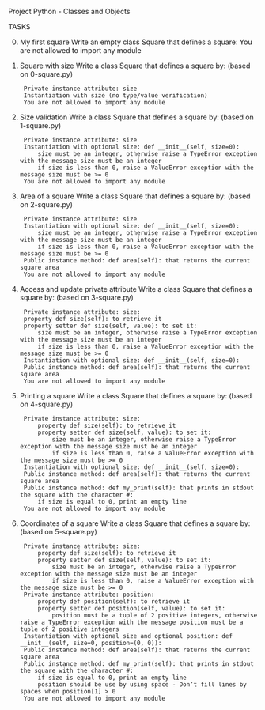 Project Python - Classes and Objects

TASKS

0. My first square
    Write an empty class Square that defines a square:
        You are not allowed to import any module

1. Square with size
    Write a class Square that defines a square by: (based on 0-square.py)

        Private instance attribute: size
        Instantiation with size (no type/value verification)
        You are not allowed to import any module

2. Size validation
    Write a class Square that defines a square by: (based on 1-square.py)

        Private instance attribute: size
        Instantiation with optional size: def __init__(self, size=0):
            size must be an integer, otherwise raise a TypeError exception with the message size must be an integer
            if size is less than 0, raise a ValueError exception with the message size must be >= 0
        You are not allowed to import any module

3. Area of a square
    Write a class Square that defines a square by: (based on 2-square.py)

        Private instance attribute: size
        Instantiation with optional size: def __init__(self, size=0):
            size must be an integer, otherwise raise a TypeError exception with the message size must be an integer
            if size is less than 0, raise a ValueError exception with the message size must be >= 0
        Public instance method: def area(self): that returns the current square area
        You are not allowed to import any module

4. Access and update private attribute
    Write a class Square that defines a square by: (based on 3-square.py)

        Private instance attribute: size:
        property def size(self): to retrieve it
        property setter def size(self, value): to set it:
            size must be an integer, otherwise raise a TypeError exception with the message size must be an integer
            if size is less than 0, raise a ValueError exception with the message size must be >= 0
        Instantiation with optional size: def __init__(self, size=0):
        Public instance method: def area(self): that returns the current square area
        You are not allowed to import any module

5. Printing a square
    Write a class Square that defines a square by: (based on 4-square.py)

        Private instance attribute: size:
            property def size(self): to retrieve it
            property setter def size(self, value): to set it:
                size must be an integer, otherwise raise a TypeError exception with the message size must be an integer
                if size is less than 0, raise a ValueError exception with the message size must be >= 0
        Instantiation with optional size: def __init__(self, size=0):
        Public instance method: def area(self): that returns the current square area
        Public instance method: def my_print(self): that prints in stdout the square with the character #:
            if size is equal to 0, print an empty line
        You are not allowed to import any module

6. Coordinates of a square
    Write a class Square that defines a square by: (based on 5-square.py)

        Private instance attribute: size:
            property def size(self): to retrieve it
            property setter def size(self, value): to set it:
                size must be an integer, otherwise raise a TypeError exception with the message size must be an integer
                if size is less than 0, raise a ValueError exception with the message size must be >= 0
        Private instance attribute: position:
            property def position(self): to retrieve it
            property setter def position(self, value): to set it:
                position must be a tuple of 2 positive integers, otherwise raise a TypeError exception with the message position must be a tuple of 2 positive integers
        Instantiation with optional size and optional position: def __init__(self, size=0, position=(0, 0)):
        Public instance method: def area(self): that returns the current square area
        Public instance method: def my_print(self): that prints in stdout the square with the character #:
            if size is equal to 0, print an empty line
            position should be use by using space - Don’t fill lines by spaces when position[1] > 0
        You are not allowed to import any module
